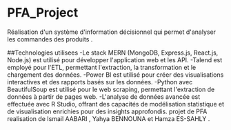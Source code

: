 # PFA_Project
Réalisation d'un système d'information décisionnel qui permet d'analyser les commandes des produits .

##Technologies utilisees 
-Le stack MERN (MongoDB, Express.js, React.js, Node.js) est utilisé pour développer l'application web et les API.
-Talend est employé pour l'ETL, permettant l'extraction, la transformation et le chargement des données.
-Power BI est utilisé pour créer des visualisations interactives et des rapports basés sur les données.
-Python avec BeautifulSoup est utilisé pour le web scraping, permettant l'extraction de données à partir de pages web.
-L'analyse de données avancée est effectuée avec R Studio, offrant des capacités de modélisation statistique et de visualisation enrichies pour des insights approfondis.
projet de PFA realisation de Ismail AABARI , Yahya BENNOUNA  et Hamza ES-SAHLY .


